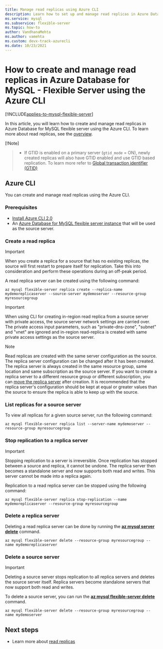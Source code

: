 ```yaml
---
title: Manage read replicas using Azure CLI
description: Learn how to set up and manage read replicas in Azure Database for MySQL - Flexible Server by using the Azure CLI.
ms.service: mysql
ms.subservice: flexible-server
ms.topic: how-to
author: VandhanaMehta
ms.author: vamehta
ms.custom: devx-track-azurecli
ms.date: 10/23/2021
---
```


# How to create and manage read replicas in Azure Database for MySQL - Flexible Server using the Azure CLI

[!INCLUDE[applies-to-mysql-flexible-server](../includes/applies-to-mysql-flexible-server.md)]

In this article, you will learn how to create and manage read replicas in Azure Database for MySQL flexible server using the Azure CLI. To learn more about read replicas, see the [overview](concepts-read-replicas.md).

[!Note]
>
> * If GTID is enabled on a primary server (`gtid_mode` = ON), newly created replicas will also have GTID enabled and use GTID based replication. To learn more refer to [Global transaction identifier (GTID)](concepts-read-replicas.md#global-transaction-identifier-gtid)

## Azure CLI

You can create and manage read replicas using the Azure CLI.

### Prerequisites

- [Install Azure CLI 2.0](/cli/azure/install-azure-cli)
- An [Azure Database for MySQL flexible server instance](quickstart-create-server-cli.md) that will be used as the source server.

### Create a read replica

> [!IMPORTANT]
>When you create a replica for a source that has no existing replicas, the source will first restart to prepare itself for replication. Take this into consideration and perform these operations during an off-peak period.

A read replica server can be created using the following command:

```azurecli-interactive
az mysql flexible-server replica create --replica-name mydemoreplicaserver --source-server mydemoserver --resource-group myresourcegroup
```

> [!IMPORTANT]
>When using CLI for creating in-region read replica from a source server with private access, the source server network settings are carried over. The private access input parameters, such as "private-dns-zone", "subnet" and "vnet" are ignored and in-region read-replica is created with same private access settings as the source server.

> [!NOTE]
> Read replicas are created with the same server configuration as the source. The replica server configuration can be changed after it has been created. The replica server is always created in the same resource group, same location and same subscription as the source server. If you want to create a replica server to a different resource group or different subscription, you can [move the replica server](../../azure-resource-manager/management/move-resource-group-and-subscription.md) after creation. It is recommended that the replica server's configuration should be kept at equal or greater values than the source to ensure the replica is able to keep up with the source.


### List replicas for a source server

To view all replicas for a given source server, run the following command:

```azurecli-interactive
az mysql flexible-server replica list --server-name mydemoserver --resource-group myresourcegroup
```

### Stop replication to a replica server

> [!IMPORTANT]
>Stopping replication to a server is irreversible. Once replication has stopped between a source and replica, it cannot be undone. The replica server then becomes a standalone server and now supports both read and writes. This server cannot be made into a replica again.

Replication to a read replica server can be stopped using the following command:

```azurecli-interactive
az mysql flexible-server replica stop-replication --name mydemoreplicaserver --resource-group myresourcegroup
```

### Delete a replica server

Deleting a read replica server can be done by running the **[az mysql server delete](/cli/azure/mysql/server)** command.

```azurecli-interactive
az mysql flexible-server delete --resource-group myresourcegroup --name mydemoreplicaserver
```

### Delete a source server

> [!IMPORTANT]
>Deleting a source server stops replication to all replica servers and deletes the source server itself. Replica servers become standalone servers that now support both read and writes.

To delete a source server, you can run the **[az mysql flexible-server delete](/cli/azure/mysql/flexible-server)** command.

```azurecli-interactive
az mysql flexible-server delete --resource-group myresourcegroup --name mydemoserver
```

## Next steps

- Learn more about [read replicas](concepts-read-replicas.md)
